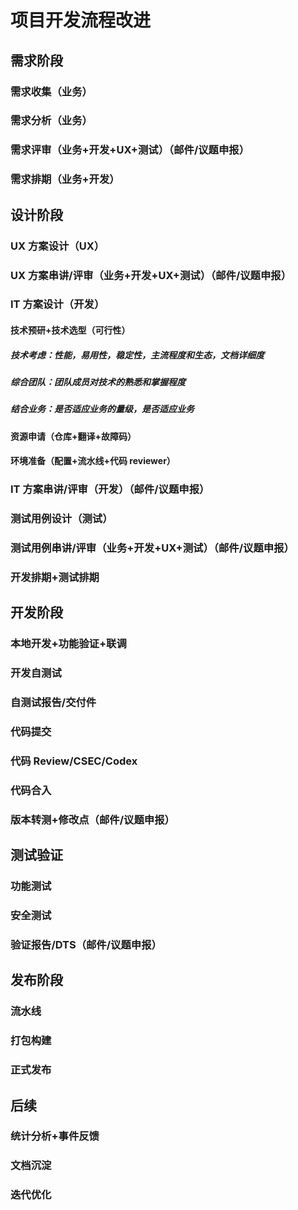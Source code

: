# 项目开发流程改进

## 需求阶段

### 需求收集（业务）

### 需求分析（业务）

### 需求评审（业务+开发+UX+测试）（邮件/议题申报）

### 需求排期（业务+开发）

## 设计阶段

### UX 方案设计（UX）

### UX 方案串讲/评审（业务+开发+UX+测试）（邮件/议题申报）

### IT 方案设计（开发）

#### 技术预研+技术选型（可行性）

##### 技术考虑：性能，易用性，稳定性，主流程度和生态，文档详细度

##### 综合团队：团队成员对技术的熟悉和掌握程度

##### 结合业务：是否适应业务的量级，是否适应业务

#### 资源申请（仓库+翻译+故障码）

#### 环境准备（配置+流水线+代码 reviewer）

### IT 方案串讲/评审（开发）（邮件/议题申报）

### 测试用例设计（测试）

### 测试用例串讲/评审（业务+开发+UX+测试）（邮件/议题申报）

### 开发排期+测试排期

## 开发阶段

### 本地开发+功能验证+联调

### 开发自测试

### 自测试报告/交付件

### 代码提交

### 代码 Review/CSEC/Codex

### 代码合入

### 版本转测+修改点（邮件/议题申报）

## 测试验证

### 功能测试

### 安全测试

### 验证报告/DTS（邮件/议题申报）

## 发布阶段

### 流水线

### 打包构建

### 正式发布

## 后续

### 统计分析+事件反馈

### 文档沉淀

### 迭代优化
